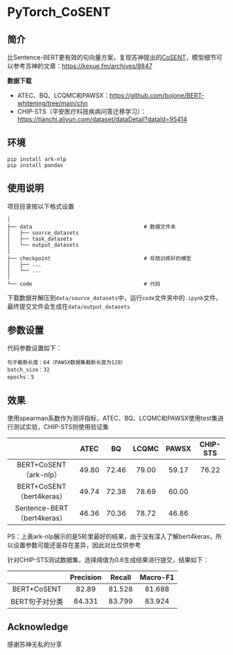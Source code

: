 # PyTorch_CoSENT

## 简介

比Sentence-BERT更有效的句向量方案，复现苏神提出的[CoSENT](https://github.com/bojone/CoSENT)，模型细节可以参考苏神的文章：https://kexue.fm/archives/8847

**数据下载**

* ATEC、BQ、LCQMC和PAWSX：https://github.com/bojone/BERT-whitening/tree/main/chn
* CHIP-STS（平安医疗科技疾病问答迁移学习）：https://tianchi.aliyun.com/dataset/dataDetail?dataId=95414


## 环境

```
pip install ark-nlp
pip install pandas
```

## 使用说明

项目目录按以下格式设置

```shell
│
├── data                                    # 数据文件夹
│   ├── source_datasets                     
│   ├── task_datasets           
│   └── output_datasets                           
│
├── checkpoint                              # 存放训练好的模型
│   ├── ...           
│   └── ...                                      
│
└── code                                    # 代码
```
下载数据并解压到`data/source_datasets`中，运行`code`文件夹中的`.ipynb`文件，最终提交文件会生成在`data/output_datasets`

## 参数设置

代码参数设置如下：

```
句子截断长度：64（PAWSX数据集截断长度为128）
batch_size：32
epochs：5
```


## 效果

使用spearman系数作为测评指标，ATEC、BQ、LCQMC和PAWSX使用test集进行测试实验，CHIP-STS则使用验证集

| | ATEC | BQ | LCQMC | PAWSX | CHIP-STS |
| :-: | :-: | :-: | :-: | :-: | :-: |
| BERT+CoSENT（ark-nlp） | 49.80 | 72.46 | 79.00 | 59.17 |  76.22 |
| BERT+CoSENT（bert4keras） | 49.74 | 72.38 | 78.69 | 60.00 |  |
| Sentence-BERT（bert4keras）| 46.36 | 70.36 | 78.72 | 46.86 |   |

PS：上表ark-nlp展示的是5轮里最好的结果，由于没有深入了解bert4keras，所以设置参数可能还是存在差异，因此对比仅供参考

针对CHIP-STS测试数据集，选择阈值为0.6生成结果进行提交，结果如下：

| | Precision | Recall | Macro-F1|
| :-: | :-: | :-: | :-:|
| BERT+CoSENT| 82.89 | 81.528	 | 81.688	|
| BERT句子对分类 | 84.331 | 83.799 | 83.924| 


## Acknowledge

  感谢苏神无私的分享
